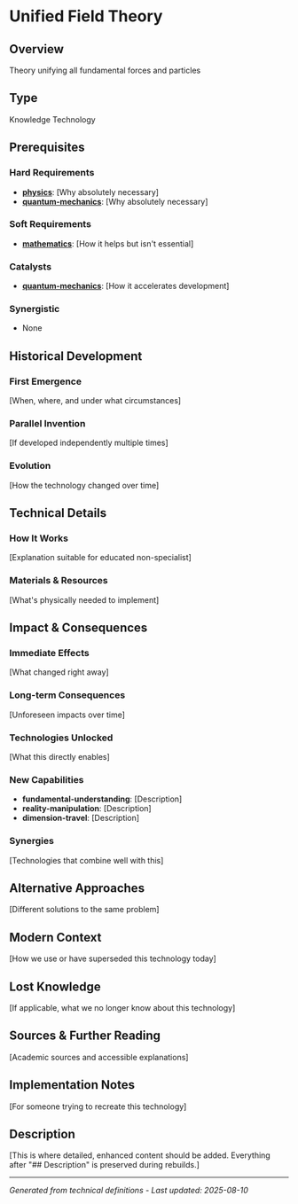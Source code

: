 # Unified Field Theory

## Overview
Theory unifying all fundamental forces and particles

## Type
Knowledge Technology

## Prerequisites

### Hard Requirements
- **[physics](../physics/README.md)**: [Why absolutely necessary]
- **[quantum-mechanics](../quantum-mechanics/README.md)**: [Why absolutely necessary]

### Soft Requirements
- **[mathematics](../mathematics/README.md)**: [How it helps but isn't essential]

### Catalysts
- **[quantum-mechanics](../quantum-mechanics/README.md)**: [How it accelerates development]

### Synergistic
- None

## Historical Development

### First Emergence
[When, where, and under what circumstances]





### Parallel Invention
[If developed independently multiple times]

### Evolution
[How the technology changed over time]

## Technical Details

### How It Works
[Explanation suitable for educated non-specialist]

### Materials & Resources
[What's physically needed to implement]





## Impact & Consequences

### Immediate Effects
[What changed right away]

### Long-term Consequences
[Unforeseen impacts over time]

### Technologies Unlocked
[What this directly enables]

### New Capabilities
- **fundamental-understanding**: [Description]
- **reality-manipulation**: [Description]
- **dimension-travel**: [Description]

### Synergies
[Technologies that combine well with this]

## Alternative Approaches
[Different solutions to the same problem]

## Modern Context
[How we use or have superseded this technology today]

## Lost Knowledge
[If applicable, what we no longer know about this technology]

## Sources & Further Reading
[Academic sources and accessible explanations]

## Implementation Notes
[For someone trying to recreate this technology]

## Description



[This is where detailed, enhanced content should be added. Everything after "## Description" is preserved during rebuilds.]

---
*Generated from technical definitions - Last updated: 2025-08-10*
